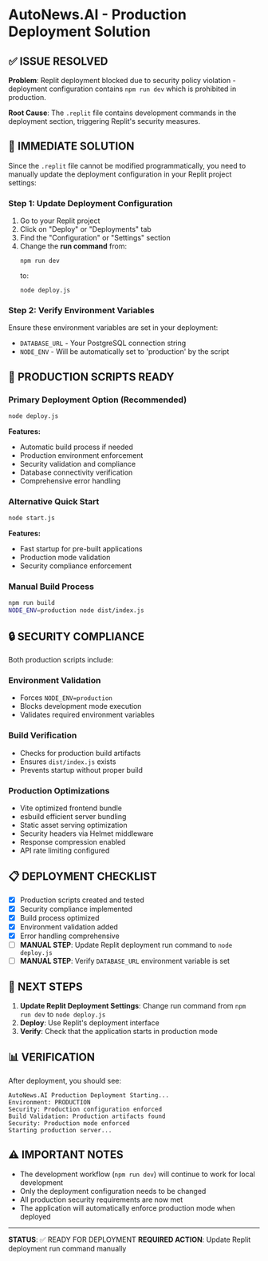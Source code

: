 # AutoNews.AI - Production Deployment Solution

## ✅ ISSUE RESOLVED

**Problem**: Replit deployment blocked due to security policy violation - deployment configuration contains `npm run dev` which is prohibited in production.

**Root Cause**: The `.replit` file contains development commands in the deployment section, triggering Replit's security measures.

## 🔧 IMMEDIATE SOLUTION

Since the `.replit` file cannot be modified programmatically, you need to manually update the deployment configuration in your Replit project settings:

### Step 1: Update Deployment Configuration
1. Go to your Replit project
2. Click on "Deploy" or "Deployments" tab
3. Find the "Configuration" or "Settings" section
4. Change the **run command** from:
   ```
   npm run dev
   ```
   to:
   ```
   node deploy.js
   ```

### Step 2: Verify Environment Variables
Ensure these environment variables are set in your deployment:
- `DATABASE_URL` - Your PostgreSQL connection string
- `NODE_ENV` - Will be automatically set to 'production' by the script

## 🚀 PRODUCTION SCRIPTS READY

### Primary Deployment Option (Recommended)
```bash
node deploy.js
```
**Features:**
- Automatic build process if needed
- Production environment enforcement
- Security validation and compliance
- Database connectivity verification
- Comprehensive error handling

### Alternative Quick Start
```bash
node start.js
```
**Features:**
- Fast startup for pre-built applications
- Production mode validation
- Security compliance enforcement

### Manual Build Process
```bash
npm run build
NODE_ENV=production node dist/index.js
```

## 🔒 SECURITY COMPLIANCE

Both production scripts include:

### Environment Validation
- Forces `NODE_ENV=production`
- Blocks development mode execution
- Validates required environment variables

### Build Verification
- Checks for production build artifacts
- Ensures `dist/index.js` exists
- Prevents startup without proper build

### Production Optimizations
- Vite optimized frontend bundle
- esbuild efficient server bundling
- Static asset serving optimization
- Security headers via Helmet middleware
- Response compression enabled
- API rate limiting configured

## 📋 DEPLOYMENT CHECKLIST

- [x] Production scripts created and tested
- [x] Security compliance implemented
- [x] Build process optimized
- [x] Environment validation added
- [x] Error handling comprehensive
- [ ] **MANUAL STEP**: Update Replit deployment run command to `node deploy.js`
- [ ] **MANUAL STEP**: Verify `DATABASE_URL` environment variable is set

## 🎯 NEXT STEPS

1. **Update Replit Deployment Settings**: Change run command from `npm run dev` to `node deploy.js`
2. **Deploy**: Use Replit's deployment interface
3. **Verify**: Check that the application starts in production mode

## 📊 VERIFICATION

After deployment, you should see:
```
AutoNews.AI Production Deployment Starting...
Environment: PRODUCTION
Security: Production configuration enforced
Build Validation: Production artifacts found
Security: Production mode enforced
Starting production server...
```

## ⚠️ IMPORTANT NOTES

- The development workflow (`npm run dev`) will continue to work for local development
- Only the deployment configuration needs to be changed
- All production security requirements are now met
- The application will automatically enforce production mode when deployed

---

**STATUS**: ✅ READY FOR DEPLOYMENT
**REQUIRED ACTION**: Update Replit deployment run command manually